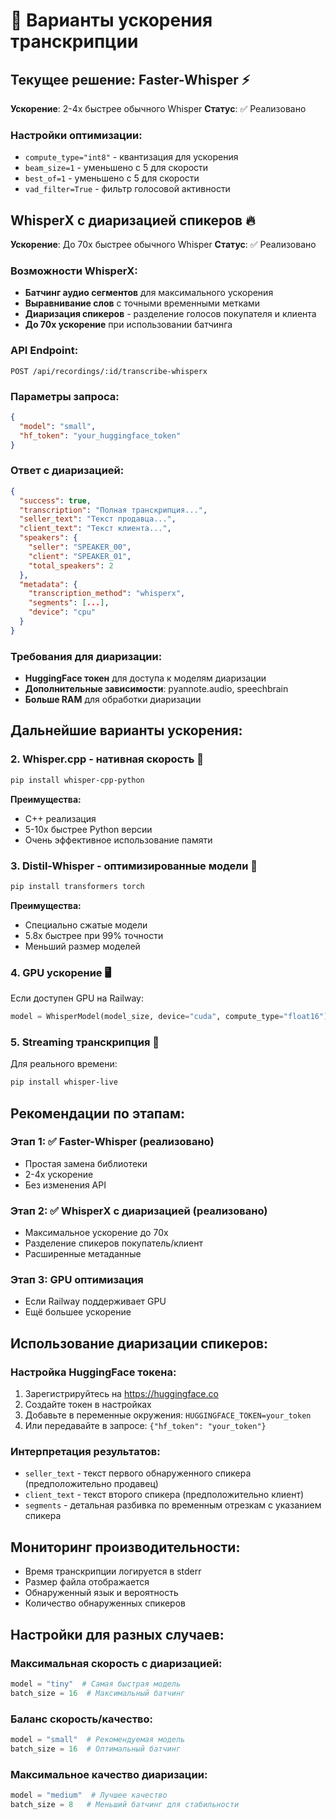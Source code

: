 # 🚀 Варианты ускорения транскрипции

## Текущее решение: Faster-Whisper ⚡
**Ускорение**: 2-4x быстрее обычного Whisper
**Статус**: ✅ Реализовано

### Настройки оптимизации:
- `compute_type="int8"` - квантизация для ускорения
- `beam_size=1` - уменьшено с 5 для скорости
- `best_of=1` - уменьшено с 5 для скорости  
- `vad_filter=True` - фильтр голосовой активности

## WhisperX с диаризацией спикеров 🔥
**Ускорение**: До 70x быстрее обычного Whisper
**Статус**: ✅ Реализовано

### Возможности WhisperX:
- **Батчинг аудио сегментов** для максимального ускорения
- **Выравнивание слов** с точными временными метками
- **Диаризация спикеров** - разделение голосов покупателя и клиента
- **До 70x ускорение** при использовании батчинга

### API Endpoint:
```
POST /api/recordings/:id/transcribe-whisperx
```

### Параметры запроса:
```json
{
  "model": "small",
  "hf_token": "your_huggingface_token"
}
```

### Ответ с диаризацией:
```json
{
  "success": true,
  "transcription": "Полная транскрипция...",
  "seller_text": "Текст продавца...",
  "client_text": "Текст клиента...",
  "speakers": {
    "seller": "SPEAKER_00",
    "client": "SPEAKER_01",
    "total_speakers": 2
  },
  "metadata": {
    "transcription_method": "whisperx",
    "segments": [...],
    "device": "cpu"
  }
}
```

### Требования для диаризации:
- **HuggingFace токен** для доступа к моделям диаризации
- **Дополнительные зависимости**: pyannote.audio, speechbrain
- **Больше RAM** для обработки диаризации

## Дальнейшие варианты ускорения:

### 2. Whisper.cpp - нативная скорость 💪
```bash
pip install whisper-cpp-python
```

**Преимущества:**
- C++ реализация
- 5-10x быстрее Python версии
- Очень эффективное использование памяти

### 3. Distil-Whisper - оптимизированные модели 🎯
```bash
pip install transformers torch
```

**Преимущества:**
- Специально сжатые модели
- 5.8x быстрее при 99% точности
- Меньший размер моделей

### 4. GPU ускорение 🖥️
Если доступен GPU на Railway:
```python
model = WhisperModel(model_size, device="cuda", compute_type="float16")
```

### 5. Streaming транскрипция 📡
Для реального времени:
```bash
pip install whisper-live
```

## Рекомендации по этапам:

### Этап 1: ✅ Faster-Whisper (реализовано)
- Простая замена библиотеки
- 2-4x ускорение
- Без изменения API

### Этап 2: ✅ WhisperX с диаризацией (реализовано)
- Максимальное ускорение до 70x
- Разделение спикеров покупатель/клиент
- Расширенные метаданные

### Этап 3: GPU оптимизация
- Если Railway поддерживает GPU
- Ещё большее ускорение

## Использование диаризации спикеров:

### Настройка HuggingFace токена:
1. Зарегистрируйтесь на https://huggingface.co
2. Создайте токен в настройках
3. Добавьте в переменные окружения: `HUGGINGFACE_TOKEN=your_token`
4. Или передавайте в запросе: `{"hf_token": "your_token"}`

### Интерпретация результатов:
- `seller_text` - текст первого обнаруженного спикера (предположительно продавец)
- `client_text` - текст второго спикера (предположительно клиент)
- `segments` - детальная разбивка по временным отрезкам с указанием спикера

## Мониторинг производительности:
- Время транскрипции логируется в stderr
- Размер файла отображается
- Обнаруженный язык и вероятность
- Количество обнаруженных спикеров

## Настройки для разных случаев:

### Максимальная скорость с диаризацией:
```python
model = "tiny"  # Самая быстрая модель
batch_size = 16  # Максимальный батчинг
```

### Баланс скорость/качество:
```python
model = "small"  # Рекомендуемая модель
batch_size = 16  # Оптимальный батчинг
```

### Максимальное качество диаризации:
```python
model = "medium"  # Лучшее качество
batch_size = 8   # Меньший батчинг для стабильности
``` 